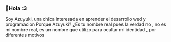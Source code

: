 ### 🦋Hola :3
Soy Azuyuki, una chica interesada en aprender el desarrollo wed y programacion
Porque Azuyuki? ¿Es tu  nombre real  pues la verdad no , no es mi nombre real, es un nombre que utilizo para ocultar mi identidad , por diferentes motivos 

<!--
**Azuyuki/Azuyuki** is a ✨ _special_ ✨ repository because its `README.md` (this file) appears on your GitHub profile.

Here are some ideas to get you started:

- 🔭 I’m currently working on ...
- 🌱 I’m currently learning ...
- 👯 I’m looking to collaborate on ...
- 🤔 I’m looking for help with ...
- 💬 Ask me about ...
- 📫 How to reach me: ...
- 😄 Pronouns: ...
- ⚡ Fun fact: ...
-->
